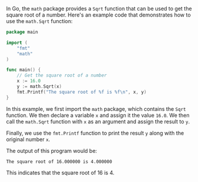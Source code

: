 In Go, the `math` package provides a `Sqrt` function that can be used to get the square root of a number. Here's an example code that demonstrates how to use the `math.Sqrt` function:

```go
package main

import (
    "fmt"
    "math"
)

func main() {
    // Get the square root of a number
    x := 16.0
    y := math.Sqrt(x)
    fmt.Printf("The square root of %f is %f\n", x, y)
}
```

In this example, we first import the `math` package, which contains the `Sqrt` function. We then declare a variable `x` and assign it the value `16.0`. We then call the `math.Sqrt` function with `x` as an argument and assign the result to `y`.

Finally, we use the `fmt.Printf` function to print the result `y` along with the original number `x`.

The output of this program would be:

```
The square root of 16.000000 is 4.000000
```

This indicates that the square root of 16 is 4.